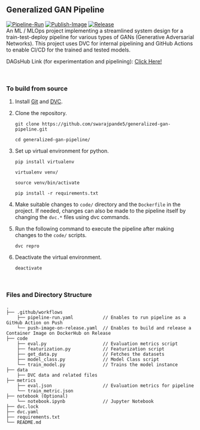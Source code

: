 ## Generalized GAN Pipeline
[![Pipeline-Run](https://github.com/swarajpande4/generalized-gan-pipeline/workflows/Pipeline-Run/badge.svg)](https://github.com/swarajpande4/generalized-gan-pipeline/actions?query=workflow%3APipeline-Run) 
[![Publish-Image](https://github.com/swarajpande4/generalized-gan-pipeline/workflows/Publish-Image/badge.svg)](https://github.com/swarajpande4/generalized-gan-pipeline/actions?query=workflow%3APublish-Image) 
[![Release](https://img.shields.io/github/v/release/swarajpande4/generalized-gan-pipeline)]() \
An ML / MLOps project implementing a streamlined system design for a train-test-deploy pipeline for various types of GANs (Generative Adversarial Networks). This project uses DVC for internal pipelining and GitHub Actions to enable CI/CD for the trained and tested models.

DAGsHub Link (for experimentation and pipelining): [Click Here!](https://dagshub.com/swarajpande4/generalized-gan-pipeline)

<br>

### To build from source
1.  Install [Git](https://git-scm.com) and [DVC](https://dvc.org). 

2.  Clone the repository. 
    ```
    git clone https://github.com/swarajpande5/generalized-gan-pipeline.git
    
    cd generalized-gan-pipeline/
    ```

3.  Set up virtual environment for python.
    ```
    pip install virtualenv
    
    virtualenv venv/

    source venv/bin/activate

    pip install -r requirements.txt
    ```

4.  Make suitable changes to `code/` directory and the `Dockerfile` in the project. If needed, changes can also be made to the pipeline itself by changing the `dvc.*` files using dvc commands. 

5.  Run the following command to execute the pipeline after making changes to the `code/` scripts.
    ```
    dvc repro
    ```

6.  Deactivate the virtual environment.
    ```
    deactivate
    ```


<br>

### Files and Directory Structure
    .
    ├── .github/workflows
        ├── pipeline-run.yaml           // Enables to run pipeline as a GitHub Action on Push
        └── push-image-on-release.yaml  // Enables to build and release a Container Image on DockerHub on Release
    ├── code
        ├── eval.py                     // Evaluation metrics script
        ├── featurization.py            // Featurization script
        ├── get_data.py                 // Fetches the datasets
        ├── model_class.py              // Model Class script
        └── train_model.py              // Trains the model instance
    ├── data
        ├── DVC data and related files   
    ├── metrics 
        ├── eval.json                   // Evaluation metrics for pipeline                       
        └── train_metric.json           
    ├── notebook (Optional)
        └── notebook.ipynb              // Jupyter Notebook 
    ├── dvc.lock
    ├── dvc.yaml
    ├── requirements.txt
    └── README.md

<br>
